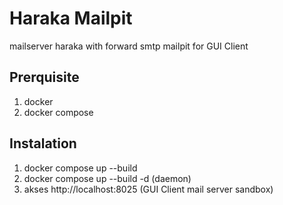 # Haraka Mailpit
mailserver haraka with forward smtp mailpit for GUI Client

## Prerquisite
  1. docker
  2. docker compose

## Instalation
  1. docker compose up --build
  2. docker compose up --build -d (daemon)
  3. akses http://localhost:8025 (GUI Client mail server sandbox)
